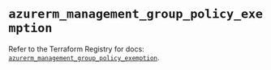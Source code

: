 # `azurerm_management_group_policy_exemption`

Refer to the Terraform Registry for docs: [`azurerm_management_group_policy_exemption`](https://registry.terraform.io/providers/hashicorp/azurerm/4.8.0/docs/resources/management_group_policy_exemption).
